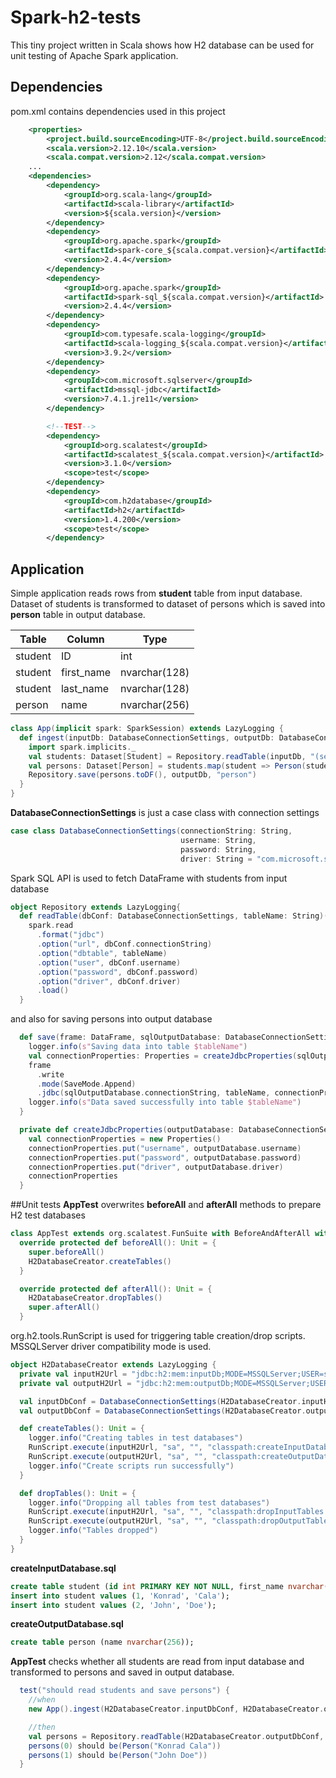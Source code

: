 # Spark-h2-tests

This tiny project written in Scala shows how H2 database can be used for unit testing of Apache Spark application.

## Dependencies
pom.xml contains dependencies used in this project
```xml
    <properties>
        <project.build.sourceEncoding>UTF-8</project.build.sourceEncoding>
        <scala.version>2.12.10</scala.version>
        <scala.compat.version>2.12</scala.compat.version>            
    ...
    <dependencies>
        <dependency>
            <groupId>org.scala-lang</groupId>
            <artifactId>scala-library</artifactId>
            <version>${scala.version}</version>
        </dependency>
        <dependency>
            <groupId>org.apache.spark</groupId>
            <artifactId>spark-core_${scala.compat.version}</artifactId>
            <version>2.4.4</version>
        </dependency>
        <dependency>
            <groupId>org.apache.spark</groupId>
            <artifactId>spark-sql_${scala.compat.version}</artifactId>
            <version>2.4.4</version>
        </dependency>
        <dependency>
            <groupId>com.typesafe.scala-logging</groupId>
            <artifactId>scala-logging_${scala.compat.version}</artifactId>
            <version>3.9.2</version>
        </dependency>
        <dependency>
            <groupId>com.microsoft.sqlserver</groupId>
            <artifactId>mssql-jdbc</artifactId>
            <version>7.4.1.jre11</version>
        </dependency>

        <!--TEST-->
        <dependency>
            <groupId>org.scalatest</groupId>
            <artifactId>scalatest_${scala.compat.version}</artifactId>
            <version>3.1.0</version>
            <scope>test</scope>
        </dependency>
        <dependency>
            <groupId>com.h2database</groupId>
            <artifactId>h2</artifactId>
            <version>1.4.200</version>
            <scope>test</scope>
        </dependency>                
```
## Application
Simple application reads rows from **student** table from input database. Dataset of students is transformed to dataset of persons which is saved into **person** table in output database.

| Table | Column | Type |
| --- | --- | --- |
| student | ID | int
| student | first_name | nvarchar(128) |
| student | last_name | nvarchar(128) |
| person | name | nvarchar(256) |
```scala
class App(implicit spark: SparkSession) extends LazyLogging {
  def ingest(inputDb: DatabaseConnectionSettings, outputDb: DatabaseConnectionSettings) = {
    import spark.implicits._
    val students: Dataset[Student] = Repository.readTable(inputDb, "(select first_name as firstName, last_name as lastName from student) students").as[Student]
    val persons: Dataset[Person] = students.map(student => Person(student.firstName + " " + student.lastName))
    Repository.save(persons.toDF(), outputDb, "person")
  }
}
```
**DatabaseConnectionSettings** is just a case class with connection settings 
```scala
case class DatabaseConnectionSettings(connectionString: String,
                                      username: String,
                                      password: String,
                                      driver: String = "com.microsoft.sqlserver.jdbc.SQLServerDriver")
```
Spark SQL API is used to fetch DataFrame with students from input database
```scala
object Repository extends LazyLogging{
  def readTable(dbConf: DatabaseConnectionSettings, tableName: String)(implicit spark: SparkSession) = {
    spark.read
      .format("jdbc")
      .option("url", dbConf.connectionString)
      .option("dbtable", tableName)
      .option("user", dbConf.username)
      .option("password", dbConf.password)
      .option("driver", dbConf.driver)
      .load()
  }

```
and also for saving persons into output database
```scala
  def save(frame: DataFrame, sqlOutputDatabase: DatabaseConnectionSettings, tableName: String) = {
    logger.info(s"Saving data into table $tableName")
    val connectionProperties: Properties = createJdbcProperties(sqlOutputDatabase)
    frame
      .write
      .mode(SaveMode.Append)
      .jdbc(sqlOutputDatabase.connectionString, tableName, connectionProperties)
    logger.info(s"Data saved successfully into table $tableName")
  }

  private def createJdbcProperties(outputDatabase: DatabaseConnectionSettings) = {
    val connectionProperties = new Properties()
    connectionProperties.put("username", outputDatabase.username)
    connectionProperties.put("password", outputDatabase.password)
    connectionProperties.put("driver", outputDatabase.driver)
    connectionProperties
  }

```
##Unit tests
**AppTest** overwrites **beforeAll** and **afterAll** methods to prepare H2 test databases
```scala
class AppTest extends org.scalatest.FunSuite with BeforeAndAfterAll with Matchers {
  override protected def beforeAll(): Unit = {
    super.beforeAll()
    H2DatabaseCreator.createTables()
  }

  override protected def afterAll(): Unit = {
    H2DatabaseCreator.dropTables()
    super.afterAll()
  }
```
org.h2.tools.RunScript is used for triggering table creation/drop scripts. MSSQLServer driver compatibility mode is used.
```scala
object H2DatabaseCreator extends LazyLogging {
  private val inputH2Url = "jdbc:h2:mem:inputDb;MODE=MSSQLServer;USER=sa;DB_CLOSE_DELAY=-1"
  private val outputH2Url = "jdbc:h2:mem:outputDb;MODE=MSSQLServer;USER=sa;DB_CLOSE_DELAY=-1"

  val inputDbConf = DatabaseConnectionSettings(H2DatabaseCreator.inputH2Url, "sa", "", "org.h2.Driver")
  val outputDbConf = DatabaseConnectionSettings(H2DatabaseCreator.outputH2Url, "sa", "", "org.h2.Driver")

  def createTables(): Unit = {
    logger.info("Creating tables in test databases")
    RunScript.execute(inputH2Url, "sa", "", "classpath:createInputDatabase.sql", StandardCharsets.UTF_8, false)
    RunScript.execute(outputH2Url, "sa", "", "classpath:createOutputDatabase.sql", StandardCharsets.UTF_8, false)
    logger.info("Create scripts run successfully")
  }

  def dropTables(): Unit = {
    logger.info("Dropping all tables from test databases")
    RunScript.execute(inputH2Url, "sa", "", "classpath:dropInputTables.sql", StandardCharsets.UTF_8, false)
    RunScript.execute(outputH2Url, "sa", "", "classpath:dropOutputTables.sql", StandardCharsets.UTF_8, false)
    logger.info("Tables dropped")
  }
}
```
**createInputDatabase.sql**
```sql
create table student (id int PRIMARY KEY NOT NULL, first_name nvarchar(128), last_name nvarchar(128));
insert into student values (1, 'Konrad', 'Cala');
insert into student values (2, 'John', 'Doe');
```
**createOutputDatabase.sql**
```sql
create table person (name nvarchar(256));
```
**AppTest** checks whether all students are read from input database and transformed to persons and saved in output database. 
```scala
  test("should read students and save persons") {
    //when
    new App().ingest(H2DatabaseCreator.inputDbConf, H2DatabaseCreator.outputDbConf)

    //then
    val persons = Repository.readTable(H2DatabaseCreator.outputDbConf, "person").as[Person].collect()
    persons(0) should be(Person("Konrad Cala"))
    persons(1) should be(Person("John Doe"))
  }
```